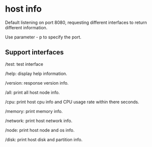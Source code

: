 # host info

Default listening on port 8080, requesting different interfaces to return different information.

Use parameter - p to specify the port.

## Support interfaces

/test: test interface

/help: display help information.

/version: response version info.

/all: print all host node info.

/cpu: print host cpu info and CPU usage rate within there seconds.

/memory: print memory info.

/network: print host network info.

/node: print host node and os info.

/disk: print host disk and partition info.